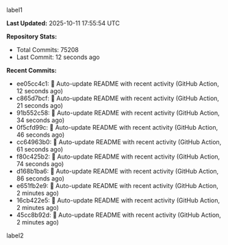 
label1 
<!-- ACTIVITY_START -->
**Last Updated:** 2025-10-11 17:55:54 UTC

**Repository Stats:**
- Total Commits: 75208
- Last Commit: 12 seconds ago

**Recent Commits:**
- ee05cc4c1: 🤖 Auto-update README with recent activity (GitHub Action, 12 seconds ago)
- c865d7bcf: 🤖 Auto-update README with recent activity (GitHub Action, 21 seconds ago)
- 91b552c58: 🤖 Auto-update README with recent activity (GitHub Action, 34 seconds ago)
- 0f5cfd99c: 🤖 Auto-update README with recent activity (GitHub Action, 46 seconds ago)
- cc64963b0: 🤖 Auto-update README with recent activity (GitHub Action, 61 seconds ago)
- f80c425b2: 🤖 Auto-update README with recent activity (GitHub Action, 74 seconds ago)
- d168b1ba6: 🤖 Auto-update README with recent activity (GitHub Action, 86 seconds ago)
- e651fb2e9: 🤖 Auto-update README with recent activity (GitHub Action, 2 minutes ago)
- 16cb422e5: 🤖 Auto-update README with recent activity (GitHub Action, 2 minutes ago)
- 45cc8b92d: 🤖 Auto-update README with recent activity (GitHub Action, 2 minutes ago)
<!-- ACTIVITY_END -->

label2

